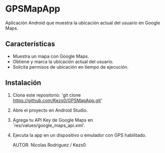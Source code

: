 # GPSMapApp 

Aplicación Android que muestra la ubicación actual del usuario en Google Maps.

## Características
- Muestra un mapa con Google Maps.
- Obtiene y marca la ubicación actual del usuario.
- Solicita permisos de ubicación en tiempo de ejecución.

## Instalación
1. Clona este repositorio: 'git clone https://github.com/Kezs0/GPSMapApp.git'
2. Abre el proyecto en Android Studio.
3. Agrega tu API Key de Google Maps en ´res/values/google_maps_api.xml'.
4. Ejecuta la app en un dispositivo o emulador con GPS habilitado.

   AUTOR: Nicolas Rodriguez / Kezs0
